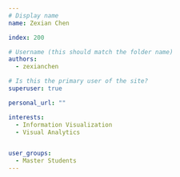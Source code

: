 ```yaml
---
# Display name
name: Zexian Chen

index: 200

# Username (this should match the folder name)
authors:
  - zexianchen

# Is this the primary user of the site?
superuser: true

personal_url: ""

interests:
  - Information Visualization
  - Visual Analytics


user_groups:
  - Master Students
---
```


